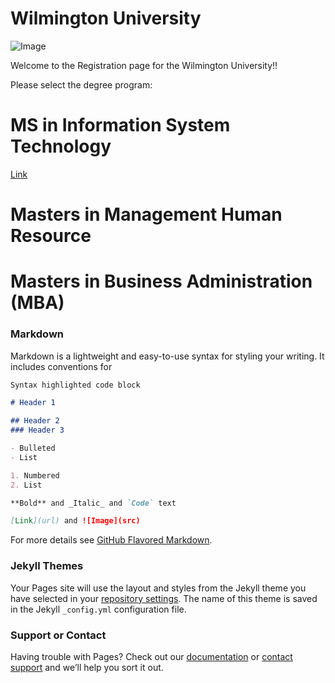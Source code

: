 # Wilmington University


![Image](http://ccp.edu/sites/default/files/images/CollegePublicArt/wilmington.png)

Welcome to the Registration page for the Wilmington University!!

Please select the degree program:
# MS in Information System Technology
 [Link](link1.md)
# Masters in  Management Human Resource
# Masters in Business Administration (MBA)

### Markdown

Markdown is a lightweight and easy-to-use syntax for styling your writing. It includes conventions for

```markdown
Syntax highlighted code block

# Header 1 

## Header 2
### Header 3

- Bulleted
- List

1. Numbered
2. List

**Bold** and _Italic_ and `Code` text

[Link](url) and ![Image](src)
```

For more details see [GitHub Flavored Markdown](https://guides.github.com/features/mastering-markdown/).

### Jekyll Themes

Your Pages site will use the layout and styles from the Jekyll theme you have selected in your [repository settings](https://github.com/Roshan1130/team/settings). The name of this theme is saved in the Jekyll `_config.yml` configuration file.

### Support or Contact

Having trouble with Pages? Check out our [documentation](https://help.github.com/categories/github-pages-basics/) or [contact support](https://github.com/contact) and we’ll help you sort it out.
